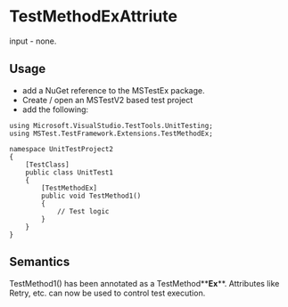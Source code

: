 # TestMethodExAttriute
input - none.

## Usage
- add a NuGet reference to the MSTestEx package.
- Create / open an MSTestV2 based test project
- add the following:
```
using Microsoft.VisualStudio.TestTools.UnitTesting;
using MSTest.TestFramework.Extensions.TestMethodEx;

namespace UnitTestProject2
{
    [TestClass]
    public class UnitTest1
    {
		[TestMethodEx]
        public void TestMethod1()
        {
            // Test logic
        }
    }
}
```
## Semantics
TestMethod1() has been annotated as a TestMethod**__Ex__**.
Attributes like Retry, etc. can now be used to control test execution.